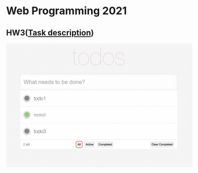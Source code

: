 # Web Programming 2021

## HW3([Task description](https://github.com/b06608062/todo-list-js/blob/master/hw3.pdf))
![This is an image](https://github.com/b06608062/todo-list-js/blob/master/demo_image/截圖%202022-03-25%20下午2.26.45.png)

